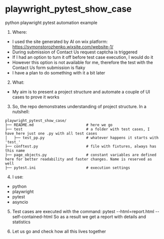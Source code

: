 # playwright_pytest_show_case
python playwright pytest automation example


1. Where:
* I used the site generated by AI on wix platform: https://symonstorozhenko.wixsite.com/website-1/
* During submission of Contact Us request captcha is triggered
* If I had an option to turn it off before test case execution, I would do it
* However this option is not available for me, therefore the test with the Contact Us form submission is flaky
* I have a plan to do something with it a bit later

2. What:
* My aim is to present a project structure and automate a couple of UI cases to prove it works


3. So, the repo demonstrates understanding of project structure. In a nutshell:

```
playwright_pytest_show_case/
├── README.md                        # here we go
├── test                             # a folder with test cases, I have here just one .py with all test cases
│   ├── test_pp.py                   # whatever happens it starts with 'test_'
├── conftest.py                      # file with fixtures, always has this name
├── page_objects.py                  # constant variables are defined here for better readability and faster changes. Name is reserved as well
├── pytest.ini                       # execution settings

```

4. I use:
* python
* playwright
* pytest
* asyncio

5. Test cases are executed with the command: pytest --html=report.html --self-contained-html
So as a result we get a report with details and statistics

6. Let us go and check how all this lives together